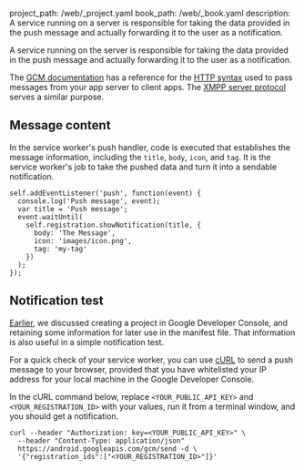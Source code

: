 project_path: /web/_project.yaml
book_path: /web/_book.yaml
description: A service running on a server is responsible for taking the data provided in the push message and actually forwarding it to the user as a notification.

<p class="intro">
  A service running on the server is responsible for taking the 
  data provided in the push message and actually forwarding it to the user as a notification.
</p>



The [GCM documentation](https://developer.android.com/google/gcm/index.html) 
has a reference for the [HTTP syntax](https://developers.google.com/cloud-messaging/http-server-ref)
used to pass messages from your app server to client apps. The 
[XMPP server protocol](https://developers.google.com/cloud-messaging/xmpp-server-ref)
serves a similar purpose.

## Message content

In the service worker's push handler, code is executed that establishes 
the message information, including the `title`, `body`, `icon`, and `tag`. It 
is the service worker's job to take the pushed data and turn it into a 
sendable notification.

<div class="highlight"><pre><code class="language-javascript" data-lang="javascript"><span class="nx">self</span><span class="p">.</span><span class="nx">addEventListener</span><span class="p">(</span><span class="s1">&#39;push&#39;</span><span class="p">,</span> <span class="kd">function</span><span class="p">(</span><span class="nx">event</span><span class="p">)</span> <span class="p">{</span>
  <span class="nx">console</span><span class="p">.</span><span class="nx">log</span><span class="p">(</span><span class="s1">&#39;Push message&#39;</span><span class="p">,</span> <span class="nx">event</span><span class="p">);</span>
  <span class="kd">var</span> <span class="nx">title</span> <span class="o">=</span> <span class="s1">&#39;Push message&#39;</span><span class="p">;</span>
  <span class="nx">event</span><span class="p">.</span><span class="nx">waitUntil</span><span class="p">(</span>
    <span class="nx">self</span><span class="p">.</span><span class="nx">registration</span><span class="p">.</span><span class="nx">showNotification</span><span class="p">(</span><span class="nx">title</span><span class="p">,</span> <span class="p">{</span>
      <span class="nx">body</span><span class="o">:</span> <span class="s1">&#39;The Message&#39;</span><span class="p">,</span>
      <span class="nx">icon</span><span class="o">:</span> <span class="s1">&#39;images/icon.png&#39;</span><span class="p">,</span>
      <span class="nx">tag</span><span class="o">:</span> <span class="s1">&#39;my-tag&#39;</span>
    <span class="p">})</span>
  <span class="p">);</span>
<span class="p">});</span></code></pre></div>


## Notification test

[Earlier](notifications), we discussed creating a project in Google Developer 
Console, and retaining some information for later use in the manifest file. 
That information is also useful in a simple notification test.

For a quick check of your service worker, you can use 
[cURL](https://en.wikipedia.org/wiki/CURL) to send a push message to your 
browser, provided that you have whitelisted your IP address for your local 
machine in the Google Developer Console.

In the cURL command below, replace `<YOUR_PUBLIC_API_KEY>` and 
`<YOUR_REGISTRATION_ID>` with your values, run it from a terminal window, 
and you should get a notification.

<div class="highlight"><pre><code class="language-bash" data-lang="bash">curl --header <span class="s2">&quot;Authorization: key=&lt;YOUR_PUBLIC_API_KEY&gt;&quot;</span> <span class="se">\ </span>
  --header <span class="s2">&quot;Content-Type: application/json&quot;</span> 
  https://android.googleapis.com/gcm/send -d <span class="se">\</span>
  <span class="s1">&#39;{&quot;registration_ids&quot;:[&quot;&lt;YOUR_REGISTRATION_ID&gt;&quot;]}&#39;</span></code></pre></div>

